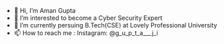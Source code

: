 - 👋 Hi, I’m Aman Gupta
- 👀 I’m interested to become a Cyber Security Expert
- 🌱 I’m currently persuing B.Tech(CSE) at Lovely Professional University
- 📫 How to reach me : Instagram: @g_u_p_t_a___j_i   

<!---
aman-gupta08/aman-gupta08 is a ✨ special ✨ repository because its `README.md` (this file) appears on your GitHub profile.
You can click the Preview link to take a look at your changes.
--->
